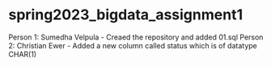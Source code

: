 # spring2023_bigdata_assignment1

Person 1: Sumedha Velpula - Creaed the repository and added 01.sql
Person 2: Christian Ewer - Added a new column called status which is of datatype CHAR(1)

